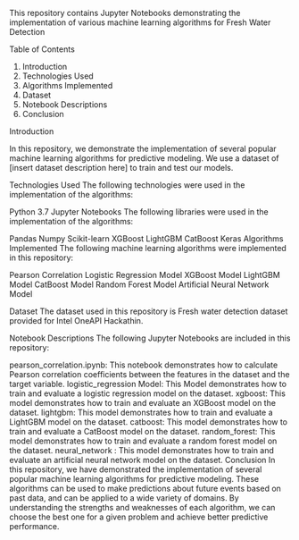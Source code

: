 
This repository contains Jupyter Notebooks demonstrating the implementation of various machine learning algorithms for Fresh Water Detection

Table of Contents

1. Introduction
2. Technologies Used
3. Algorithms Implemented
4. Dataset
5. Notebook Descriptions
6. Conclusion

Introduction

In this repository, we demonstrate the implementation of several popular machine learning algorithms for predictive modeling. We use a dataset of [insert dataset description here] to train and test our models.

Technologies Used
The following technologies were used in the implementation of the algorithms:

Python 3.7
Jupyter Notebooks
The following libraries were used in the implementation of the algorithms:

Pandas
Numpy
Scikit-learn
XGBoost
LightGBM
CatBoost
Keras
Algorithms Implemented
The following machine learning algorithms were implemented in this repository:

Pearson Correlation
Logistic Regression Model
XGBoost Model
LightGBM Model
CatBoost Model
Random Forest Model
Artificial Neural Network Model

Dataset
The dataset used in this repository is Fresh water detection dataset provided for Intel OneAPI Hackathin. 

Notebook Descriptions
The following Jupyter Notebooks are included in this repository:

pearson_correlation.ipynb: This notebook demonstrates how to calculate Pearson correlation coefficients between the features in the dataset and the target variable.
logistic_regression Model: This Model demonstrates how to train and evaluate a logistic regression model on the dataset.
xgboost: This model demonstrates how to train and evaluate an XGBoost model on the dataset.
lightgbm: This model demonstrates how to train and evaluate a LightGBM model on the dataset.
catboost: This model demonstrates how to train and evaluate a CatBoost model on the dataset.
random_forest: This model demonstrates how to train and evaluate a random forest model on the dataset.
neural_network : This model demonstrates how to train and evaluate an artificial neural network model on the dataset.
Conclusion
In this repository, we have demonstrated the implementation of several popular machine learning algorithms for predictive modeling. These algorithms can be used to make predictions about future events based on past data, and can be applied to a wide variety of domains. By understanding the strengths and weaknesses of each algorithm, we can choose the best one for a given problem and achieve better predictive performance.
